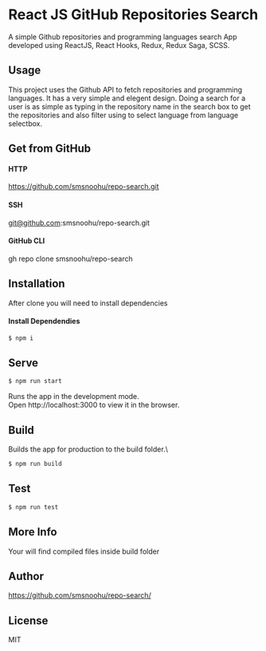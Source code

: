 # React JS GitHub Repositories Search

A simple Github repositories and programming languages search App developed using ReactJS, React Hooks, Redux, Redux Saga, SCSS.

## Usage

This project uses the Github API to fetch repositories and programming languages. It has a very simple and elegent design. Doing a search for a user is as simple as typing in the repository name in the search box to get the repositories and also filter using to select language from language selectbox.

## Get from GitHub

#### HTTP

https://github.com/smsnoohu/repo-search.git

#### SSH

git@github.com:smsnoohu/repo-search.git

#### GitHub CLI

gh repo clone smsnoohu/repo-search

## Installation

After clone you will need to install dependencies

#### Install Dependendies

```sh
$ npm i
```

## Serve

```sh
$ npm run start
```

Runs the app in the development mode.\
Open http://localhost:3000 to view it in the browser.

## Build

Builds the app for production to the build folder.\

```sh
$ npm run build
```

## Test

```sh
$ npm run test
```

## More Info

Your will find compiled files inside build folder

## Author

https://github.com/smsnoohu/repo-search/

## License

MIT
